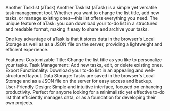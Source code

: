 Another Tasklist (aTask)
Another Tasklist (aTask) is a simple yet versatile task management tool. Whether you want to change the list title, add new tasks, or manage existing ones—this list offers everything you need. The unique feature of aTask: you can download your to-do list in a structured and readable format, making it easy to share and archive your tasks.

One key advantage of aTask is that it stores data in the browser's Local Storage as well as as a JSON file on the server, providing a lightweight and efficient experience.

Features:
Customizable Title: Change the list title as you like to personalize your tasks.
Task Management: Add new tasks, edit, or delete existing ones.
Export Functionality: Download your to-do list in an appealing and well-structured layout.
Data Storage: Tasks are saved in the browser's Local Storage and as a JSON file on the server for easy access and backup.
User-Friendly Design: Simple and intuitive interface, focused on enhancing productivity.
Perfect for anyone looking for a minimalistic yet effective to-do list that efficiently manages data, or as a foundation for developing their own projects.
